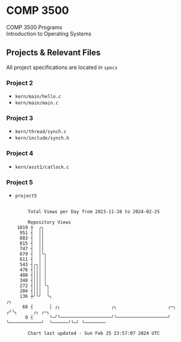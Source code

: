 # COMP 3500
COMP 3500 Programs  
Introduction to Operating Systems  
## Projects & Relevant Files
All project specifications are located in `specs`
### Project 2
- `kern/main/hello.c`
- `kern/main/main.c`
### Project 3
- `kern/thread/synch.c`
- `kern/include/synch.h`
### Project 4
- `kern/asst1/catlock.c`
### Project 5
- `project5`

```

        Total Views per Day from 2023-11-28 to 2024-02-25

        Repository Views
    1019 ┼  ╭╮
     951 ┤  ││
     883 ┤  ││
     815 ┤  ││
     747 ┤  ││
     679 ┤  │╰╮
     611 ┤  │ │
     543 ┤╭╮│ │
     476 ┤│││ │
     408 ┤│││ │
     340 ┤│││ │
     272 ┤│││ ╰╮
     204 ┤│││  │
     136 ┼╯╰╯  ╰╮                                                           ╭╮
      68 ┤      │ ╭╮                   ╭╮                   ╭─╮            ╭╯╰╮      ╭╮ ╭─╮
       0 ┤      ╰─╯╰───────────────────╯╰───────────────────╯ ╰────────────╯  ╰──────╯╰─╯ ╰────────

        Chart last updated - Sun Feb 25 23:57:07 2024 UTC
        
```
